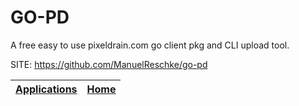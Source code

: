 # GO-PD

 A free easy to use pixeldrain.com go client pkg and CLI upload tool.

 SITE: https://github.com/ManuelReschke/go-pd

 | [Applications](https://portable-linux-apps.github.io/apps.html) | [Home](https://portable-linux-apps.github.io)
 | --- | --- |
